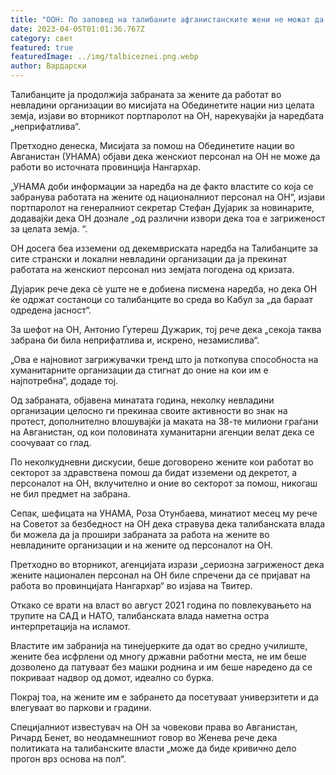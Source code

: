 ```yaml
---
title: "ООН: По заповед на талибаните афганистанските жени не можат да работат"
date: 2023-04-05T01:01:36.767Z
category: свет
featured: true
featuredImage: ../img/talbiceznei.png.webp
author: Вардарски
---
```


Талибанците ја продолжија забраната за жените да работат во невладини организации во мисијата на Обединетите нации низ целата земја, изјави во вторникот портпаролот на ОН, нарекувајќи ја наредбата „неприфатлива“.

Претходно денеска, Мисијата за помош на Обединетите нации во Авганистан (УНАМА) објави дека женскиот персонал на ОН не може да работи во источната провинција Нангархар.

„УНАМА доби информации за наредба на де факто властите со која се забранува работата на жените од националниот персонал на ОН“, изјави портпаролот на генералниот секретар Стефан Дујарик за новинарите, додавајќи дека ОН дознале „од различни извори дека тоа е загриженост за целата земја. “.

ОН досега беа изземени од декемвриската наредба на Талибанците за сите странски и локални невладини организации да ја прекинат работата на женскиот персонал низ земјата погодена од кризата.

Дујарик рече дека сè уште не е добиена писмена наредба, но дека ОН ќе одржат состаноци со талибанците во среда во Кабул за „да бараат одредена јасност“.

За шефот на ОН, Антонио Гутереш Дужарик, тој рече дека „секоја таква забрана би била неприфатлива и, искрено, незамислива“.

„Ова е најновиот загрижувачки тренд што ја поткопува способноста на хуманитарните организации да стигнат до оние на кои им е најпотребна“, додаде тој.

Од забраната, објавена минатата година, неколку невладини организации целосно ги прекинаа своите активности во знак на протест, дополнително влошувајќи ја маката на 38-те милиони граѓани на Авганистан, од кои половината хуманитарни агенции велат дека се соочуваат со глад.

По неколкудневни дискусии, беше договорено жените кои работат во секторот за здравствена помош да бидат изземени од декретот, а персоналот на ОН, вклучително и оние во секторот за помош, никогаш не бил предмет на забрана.

Сепак, шефицата на УНАМА, Роза Отунбаева, минатиот месец му рече на Советот за безбедност на ОН дека стравува дека талибанската влада би можела да ја прошири забраната за работа на жените во невладините организации и на жените од персоналот на ОН.

Претходно во вторникот, агенцијата изрази „сериозна загриженост дека жените национален персонал на ОН биле спречени да се пријават на работа во провинцијата Нангархар“ во изјава на Твитер.

Откако се врати на власт во август 2021 година по повлекувањето на трупите на САД и НАТО, талибанската влада наметна остра интерпретација на исламот.

Властите им забранија на тинејџерките да одат во средно училиште, жените беа исфрлени од многу државни работни места, не им беше дозволено да патуваат без машки роднина и им беше наредено да се покриваат надвор од домот, идеално со бурка.

Покрај тоа, на жените им е забрането да посетуваат универзитети и да влегуваат во паркови и градини.

Специјалниот известувач на ОН за човекови права во Авганистан, Ричард Бенет, во неодамнешниот говор во Женева рече дека политиката на талибанските власти „може да биде кривично дело прогон врз основа на пол“.
